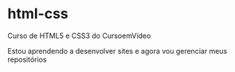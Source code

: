 # html-css
 Curso de HTML5 e CSS3 do CursoemVídeo

Estou aprendendo a desenvolver sites e agora vou gerenciar meus repositórios